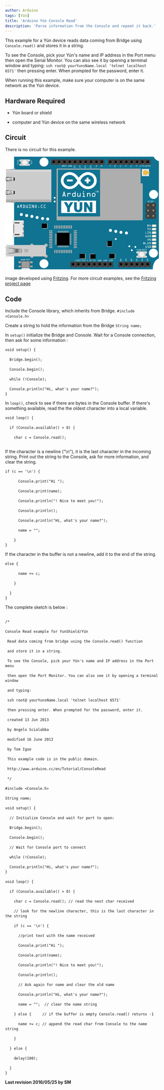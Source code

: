 ```yaml
---
author: Arduino
tags: [Yún]
title: 'Arduino Yún Console Read'
description: 'Parse information from the Console and repeat it back.'
---
```


This example for a Yún device reads data coming from Bridge using  `Console.read()` and stores it in a string.

To see the Console, pick your Yún's name and IP address in the Port menu then open the Serial Monitor. You can also see it by opening a terminal window and typing:  `ssh root@ yourYunsName.local 'telnet localhost 6571'` then pressing enter. When prompted for the password, enter it.

When running this example, make sure your computer is on the same network as the Yún device.

## Hardware Required

- Yún board or shield

- computer and Yún device on the same wireless network

## Circuit

There is no circuit for this example.

![The circuit for this tutorial.](assets/Yun_Fritzing.png)

image developed using [Fritzing](http://www.fritzing.org). For more circuit examples, see the [Fritzing project page](http://fritzing.org/projects/)

## Code

Include the Console library, which inherits from Bridge.
`#include <Console.h>`

Create a string to hold the information from the Bridge
`String name;`

In `setup()` initialize the Bridge and Console. Wait for a Console connection, then ask for some information :

```arduino
void setup() {

  Bridge.begin();

  Console.begin();

  while (!Console);

  Console.println("Hi, what's your name?");
}
```

In `loop()`, check to see if there are bytes in the Console buffer. If there's something available, read the the oldest character into a local variable.

```arduino
void loop() {

  if (Console.available() > 0) {

    char c = Console.read();


```

If the character is a newline ("\n"), it is the last character in the incoming string. Print out the string to the Console, ask for more information, and clear the string.

```arduino
if (c == '\n') {

      Console.print("Hi ");

      Console.print(name);

      Console.println("! Nice to meet you!");

      Console.println();

      Console.println("Hi, what's your name?");

      name = "";

    }
}
```

If the character in the buffer is not a newline, add it to the end of the string.

```arduino
else {

      name += c;

    }

  }
}
```

The complete sketch is below :

```arduino

/*

Console Read example for YunShield/Yún

 Read data coming from bridge using the Console.read() function

 and store it in a string.

 To see the Console, pick your Yún's name and IP address in the Port menu

 then open the Port Monitor. You can also see it by opening a terminal window

 and typing:

 ssh root@ yourYunsName.local 'telnet localhost 6571'

 then pressing enter. When prompted for the password, enter it.

 created 13 Jun 2013

 by Angelo Scialabba

 modified 16 June 2013

 by Tom Igoe

 This example code is in the public domain.

 http://www.arduino.cc/en/Tutorial/ConsoleRead

 */

#include <Console.h>

String name;

void setup() {

  // Initialize Console and wait for port to open:

  Bridge.begin();

  Console.begin();

  // Wait for Console port to connect

  while (!Console);

  Console.println("Hi, what's your name?");
}

void loop() {

  if (Console.available() > 0) {

    char c = Console.read(); // read the next char received

    // look for the newline character, this is the last character in the string

    if (c == '\n') {

      //print text with the name received

      Console.print("Hi ");

      Console.print(name);

      Console.println("! Nice to meet you!");

      Console.println();

      // Ask again for name and clear the old name

      Console.println("Hi, what's your name?");

      name = "";  // clear the name string

    } else {     // if the buffer is empty Console.read() returns -1

      name += c; // append the read char from Console to the name string

    }

  } else {

    delay(100);

  }
}
```


**Last revision 2016/05/25 by SM**
